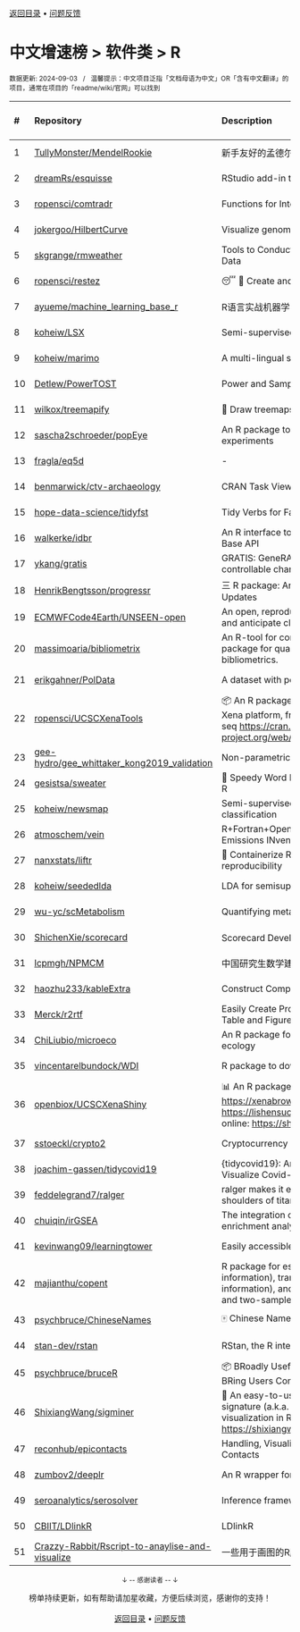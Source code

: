 <a href="https://github.com/GrowingGit/GitHub-Chinese-Top-Charts#github中文排行榜">返回目录</a> • <a href="/content/docs/feedback.md">问题反馈</a>

# 中文增速榜 > 软件类 > R
<sub>数据更新: 2024-09-03&nbsp;&nbsp;&nbsp;/&nbsp;&nbsp;&nbsp;温馨提示：中文项目泛指「文档母语为中文」OR「含有中文翻译」的项目，通常在项目的「readme/wiki/官网」可以找到</sub>

|#|Repository|Description|Stars|Average daily growth|Updated|
|:-|:-|:-|:-|:-|:-|
|1|[TullyMonster/MendelRookie](https://github.com/TullyMonster/MendelRookie)|新手友好的孟德尔随机化项目|128|1|2024-04-26|
|2|[dreamRs/esquisse](https://github.com/dreamRs/esquisse)|RStudio add-in to make plots interactively with ggplot2|1768|1|2024-07-22|
|3|[ropensci/comtradr](https://github.com/ropensci/comtradr)|Functions for Interacting with the UN Comtrade API|64|0|2024-07-02|
|4|[jokergoo/HilbertCurve](https://github.com/jokergoo/HilbertCurve)|Visualize genomic data by Hilbert curve|40|0|2024-06-17|
|5|[skgrange/rmweather](https://github.com/skgrange/rmweather)|Tools to Conduct Meteorological Normalisation on Air Quality Data|45|0|2024-06-05|
|6|[ropensci/restez](https://github.com/ropensci/restez)|:sleeping: :open_file_folder: Create and Query a Local Copy of GenBank in R|25|0|2024-04-19|
|7|[ayueme/machine_learning_base_r](https://github.com/ayueme/machine_learning_base_r)|R语言实战机器学习|11|0|2024-05-05|
|8|[koheiw/LSX](https://github.com/koheiw/LSX)|Semi-supervised algorithm for document scaling|55|0|2024-07-23|
|9|[koheiw/marimo](https://github.com/koheiw/marimo)|A multi-lingual stopwords lists|15|0|2024-07-22|
|10|[Detlew/PowerTOST](https://github.com/Detlew/PowerTOST)|Power and Sample Size for (Bio)Equivalence Studies|20|0|2024-03-19|
|11|[wilkox/treemapify](https://github.com/wilkox/treemapify)|🌳 Draw treemaps in ggplot2|213|0|2024-06-15|
|12|[sascha2schroeder/popEye](https://github.com/sascha2schroeder/popEye)|An R package to analyze eye-tracking data from reading experiments|21|0|2024-08-21|
|13|[fragla/eq5d](https://github.com/fragla/eq5d)|-|21|0|2024-08-19|
|14|[benmarwick/ctv-archaeology](https://github.com/benmarwick/ctv-archaeology)|CRAN Task View: Archaeological Science|145|0|2024-08-15|
|15|[hope-data-science/tidyfst](https://github.com/hope-data-science/tidyfst)|Tidy Verbs for Fast Data Manipulation|97|0|2024-08-30|
|16|[walkerke/idbr](https://github.com/walkerke/idbr)|An R interface to the US Census Bureau International Data Base API|58|0|2024-07-28|
|17|[ykang/gratis](https://github.com/ykang/gratis)|GRATIS: GeneRAting TIme Series with diverse and controllable characteristics|76|0|2024-04-08|
|18|[HenrikBengtsson/progressr](https://github.com/HenrikBengtsson/progressr)|三 R package: An Inclusive, Unifying API for Progress Updates|279|0|2024-04-19|
|19|[ECMWFCode4Earth/UNSEEN-open](https://github.com/ECMWFCode4Earth/UNSEEN-open)|An open, reproducible and transferable workflow to assess and anticipate climate extremes beyond the observed record|17|0|2024-04-01|
|20|[massimoaria/bibliometrix](https://github.com/massimoaria/bibliometrix)|An R-tool for comprehensive science mapping analysis. A package for quantitative research in scientometrics and bibliometrics.|498|0|2024-07-02|
|21|[erikgahner/PolData](https://github.com/erikgahner/PolData)|A dataset with political datasets|609|0|2024-08-22|
|22|[ropensci/UCSCXenaTools](https://github.com/ropensci/UCSCXenaTools)|:package: An R package for accessing genomics data from UCSC Xena platform, from cancer multi-omics to single-cell RNA-seq https://cran.r-project.org/web/packages/UCSCXenaTools/|102|0|2024-08-29|
|23|[gee-hydro/gee_whittaker_kong2019_validation](https://github.com/gee-hydro/gee_whittaker_kong2019_validation)|Non-parametric weighted Whittaker smoothing|32|0|2024-04-11|
|24|[gesistsa/sweater](https://github.com/gesistsa/sweater)|👚 Speedy Word Embedding Association Test & Extras using R|27|0|2024-08-12|
|25|[koheiw/newsmap](https://github.com/koheiw/newsmap)|Semi-supervised algorithm for geographical document classification|58|0|2024-06-11|
|26|[atmoschem/vein](https://github.com/atmoschem/vein)| R+Fortran+OpenMP package to estimate Vehicular Emissions INventories VEIN. |43|0|2024-08-26|
|27|[nanxstats/liftr](https://github.com/nanxstats/liftr)|🐳 Containerize R Markdown documents for continuous reproducibility|170|0|2024-03-11|
|28|[koheiw/seededlda](https://github.com/koheiw/seededlda)|LDA for semisupervised topic modeling|73|0|2024-08-26|
|29|[wu-yc/scMetabolism](https://github.com/wu-yc/scMetabolism)|Quantifying metabolism activity at the single-cell resolution|108|0|2024-08-11|
|30|[ShichenXie/scorecard](https://github.com/ShichenXie/scorecard)|Scorecard Development in R, 评分卡|159|0|2024-04-13|
|31|[lcpmgh/NPMCM](https://github.com/lcpmgh/NPMCM)|中国研究生数学建模竞赛获奖数据及可视化分析|12|0|2024-03-07|
|32|[haozhu233/kableExtra](https://github.com/haozhu233/kableExtra)|Construct Complex Table with knitr::kable() + pipe. |686|0|2024-07-10|
|33|[Merck/r2rtf](https://github.com/Merck/r2rtf)|Easily Create Production-Ready Rich Text Format (RTF) Table and Figure|76|0|2024-08-22|
|34|[ChiLiubio/microeco](https://github.com/ChiLiubio/microeco)|An R package for data analysis in microbial community ecology|192|0|2024-08-26|
|35|[vincentarelbundock/WDI](https://github.com/vincentarelbundock/WDI)|R package to download World Bank data|207|0|2024-08-11|
|36|[openbiox/UCSCXenaShiny](https://github.com/openbiox/UCSCXenaShiny)|📊 An R package for interactively exploring UCSC Xena https://xenabrowser.net/datapages/; Book: https://lishensuo.github.io/UCSCXenaShiny_Book; App online: https://shiny.hiplot.cn/ucsc-xena-shiny/, htt ...|85|0|2024-08-26|
|37|[sstoeckl/crypto2](https://github.com/sstoeckl/crypto2)|Cryptocurrency Market Data|53|0|2024-09-02|
|38|[joachim-gassen/tidycovid19](https://github.com/joachim-gassen/tidycovid19)|{tidycovid19}: An R Package to Download, Tidy and Visualize Covid-19 Related Data|146|0|2024-03-18|
|39|[feddelegrand7/ralger](https://github.com/feddelegrand7/ralger)|ralger makes it easy to scrape a website. Built on the shoulders of titans: rvest, xml2. |156|0|2024-07-16|
|40|[chuiqin/irGSEA](https://github.com/chuiqin/irGSEA)|The integration of single cell rank-based gene set enrichment analysis|106|0|2024-07-23|
|41|[kevinwang09/learningtower](https://github.com/kevinwang09/learningtower)|Easily accessible PISA data|26|0|2024-08-02|
|42|[majianthu/copent](https://github.com/majianthu/copent)|R package for estimating copula entropy (mutual information), transfer entropy (conditional mutual information), and the statistic for multivariate normality test and two-sample test|40|0|2024-06-07|
|43|[psychbruce/ChineseNames](https://github.com/psychbruce/ChineseNames)|🀄 Chinese Name Database (1930-2008).|138|0|2024-07-27|
|44|[stan-dev/rstan](https://github.com/stan-dev/rstan)|RStan, the R interface to Stan|1026|0|2024-08-28|
|45|[psychbruce/bruceR](https://github.com/psychbruce/bruceR)|📦 BRoadly Useful Convenient and Efficient R functions that BRing Users Concise and Elegant R data analyses.|159|0|2024-06-16|
|46|[ShixiangWang/sigminer](https://github.com/ShixiangWang/sigminer)|🌲 An easy-to-use and scalable toolkit for genomic alteration signature (a.k.a. mutational signature) analysis and visualization in R https://shixiangwang.github.io/sigminer/reference/index.html|141|0|2024-08-04|
|47|[reconhub/epicontacts](https://github.com/reconhub/epicontacts)|Handling, Visualisation and Analysis of Epidemiological Contacts|15|0|2024-04-29|
|48|[zumbov2/deeplr](https://github.com/zumbov2/deeplr)|An R wrapper for the DeepL Translator API|38|0|2024-03-28|
|49|[seroanalytics/serosolver](https://github.com/seroanalytics/serosolver)|Inference framework for serological data|16|0|2024-08-15|
|50|[CBIIT/LDlinkR](https://github.com/CBIIT/LDlinkR)|LDlinkR|53|0|2024-04-17|
|51|[Crazzy-Rabbit/Rscript-to-anaylise-and-visualize](https://github.com/Crazzy-Rabbit/Rscript-to-anaylise-and-visualize)|一些用于画图的R脚本|13|0|2024-05-28|

<div align="center">
    <p><sub>↓ -- 感谢读者 -- ↓</sub></p>
    榜单持续更新，如有帮助请加星收藏，方便后续浏览，感谢你的支持！
</div>

<br/>

<div align="center"><a href="https://github.com/GrowingGit/GitHub-Chinese-Top-Charts#github中文排行榜">返回目录</a> • <a href="/content/docs/feedback.md">问题反馈</a></div>
